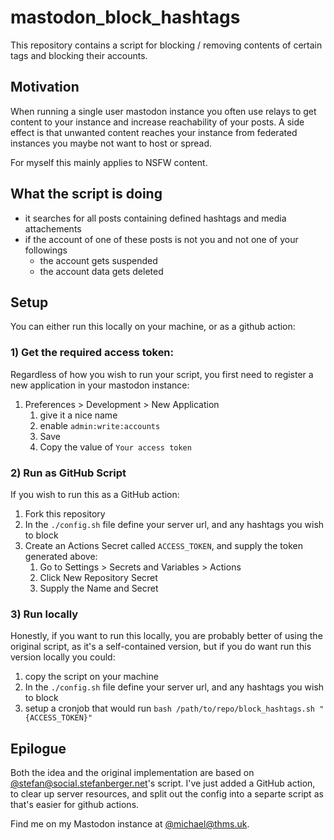 # mastodon_block_hashtags

This repository contains a script for blocking / removing contents of certain tags and blocking their accounts.

## Motivation
When running a single user mastodon instance you often use relays to get content to your instance and increase reachability of your posts.
A side effect is that unwanted content reaches your instance from federated instances you maybe not want to host or spread.

For myself this mainly applies to NSFW content.

## What the script is doing
- it searches for all posts containing defined hashtags and media attachements
- if the account of one of these posts is not you and not one of your followings
  - the account gets suspended
  - the account data gets deleted

## Setup

You can either run this locally on your machine, or as a github action:

### 1) Get the required access token:

Regardless of how you wish to run your script, you first need to register a new application in your mastodon instance:

1. Preferences > Development > New Application
   1. give it a nice name
   2. enable `admin:write:accounts`
   3. Save
   4. Copy the value of `Your access token`

### 2) Run as GitHub Script

If you wish to run this as a GitHub action:
1. Fork this repository
2. In the `./config.sh` file define your server url, and any hashtags you wish to block
3. Create an Actions Secret called `ACCESS_TOKEN`, and supply the token generated above:
   1.  Go to Settings > Secrets and Variables > Actions
   2.  Click New Repository Secret
   3.  Supply the Name and Secret

### 3) Run locally

Honestly, if you want to run this locally, you are probably better of using the original script, as it's a self-contained version, but if you do want run this version locally you could:

1. copy the script on your machine
2. In the `./config.sh` file define your server url, and any hashtags you wish to block
3. setup a cronjob that would run `bash /path/to/repo/block_hashtags.sh "{ACCESS_TOKEN}"`

## Epilogue
Both the idea and the original implementation are based on [@stefan@social.stefanberger.net](https://social.stefanberger.net/@stefan)'s script. I've just added a GitHub action, to clear up server resources, and split out the config into a separte script as that's easier for github actions.

Find me on my Mastodon instance at [@michael@thms.uk](http://mstdn.thms.uk/@michael).
